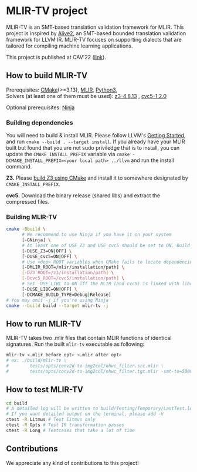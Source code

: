 # MLIR-TV project

MLIR-TV is an SMT-based translation validation framework for MLIR.
This project is inspired by [Alive2](https://github.com/aliveToolkit/alive2), an SMT-based bounded translation validation framework for LLVM IR.
MLIR-TV focuses on supporting dialects that are tailored for compiling machine learning applications.

This project is published at CAV'22 ([link](https://link.springer.com/chapter/10.1007/978-3-031-13188-2_19)).

## How to build MLIR-TV

Prerequisites: [CMake](https://cmake.org/download/)(>=3.13),
[MLIR](https://github.com/llvm/llvm-project),
[Python3](https://www.python.org/downloads/),  
Solvers (at least one of them must be used):
[z3-4.8.13](https://github.com/Z3Prover/z3/releases/tag/z3-4.8.13) ,
[cvc5-1.2.0](https://github.com/cvc5/cvc5/releases/tag/cvc5-1.2.0)

Optional prerequisites: [Ninja](https://ninja-build.org/)  

### Building dependencies

You will need to build & install MLIR.
Please follow LLVM's [Getting Started](https://llvm.org/docs/GettingStarted.html#getting-the-source-code-and-building-llvm), and run `cmake --build . --target install`.
If you already have your MLIR built but found that you are not sudo priviledge that is to install, you can update the `CMAKE_INSTALL_PREFIX` variable via
`cmake -DCMAKE_INSTALL_PREFIX=<your local path> ../llvm` and run the install command.

<b>Z3.</b>
Please [build Z3 using CMake](https://github.com/Z3Prover/z3/blob/master/README-CMake.md) and install it to
somewhere designated by `CMAKE_INSTALL_PREFIX`.

<b>cvc5.</b>
Download the binary release (shared libs) and extract the compressed files.

### Building MLIR-TV

```bash
cmake -Bbuild \
      # We recommend to use Ninja if you have it on your system
      [-GNinja] \
      # At least one of USE_Z3 and USE_cvc5 should be set to ON. Build will fail otherwise.
      [-DUSE_Z3=ON|OFF] \
      [-DUSE_cvc5=ON|OFF] \
      # Use <dep>_ROOT variables when CMake fails to locate dependencies on its own
      [-DMLIR_ROOT=/mlir/installation/path] \
      [-DZ3_ROOT=/z3/installation/path] \
      [-Dcvc5_ROOT=/cvc5/installation/path] \
      # Set -USE_LIBC to ON iff the MLIR (and cvc5) is linked with libc++
      [-DUSE_LIBC=ON|OFF] \
      [-DCMAKE_BUILD_TYPE=Debug|Release]
# You may omit -j if you're using Ninja
cmake --build build --target mlir-tv -j
```

## How to run MLIR-TV

MLIR-TV takes two .mlir files that contain MLIR functions of identical signatures.
Run the built `mlir-tv` executable as following:
```bash
mlir-tv <.mlir before opt> <.mlir after opt>
# ex: ./build/mlir-tv \
#        tests/opts/conv2d-to-img2col/nhwc_filter.src.mlir \
#        tests/opts/conv2d-to-img2col/nhwc_filter.tgt.mlir -smt-to=5000
```

## How to test MLIR-TV

```bash
cd build
# A detailed log will be written to build/Testing/Temporary/LastTest.log
# If you want detailed output on the terminal, please add -V
ctest -R Litmus # Test litmus only
ctest -R Opts # Test IR transformation passes
ctest -R Long # Testcases that take a lot of time
```

## Contributions

We appreciate any kind of contributions to this project!
